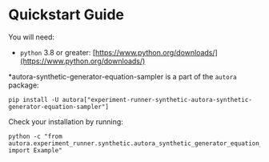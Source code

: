 # Quickstart Guide

You will need:

- `python` 3.8 or greater: [https://www.python.org/downloads/](https://www.python.org/downloads/)

*autora-synthetic-generator-equation-sampler is a part of the `autora` package:

```shell
pip install -U autora["experiment-runner-synthetic-autora-synthetic-generator-equation-sampler"]
```


Check your installation by running:
```shell
python -c "from autora.experiment_runner.synthetic.autora_synthetic_generator_equation_sampler import Example"
```
